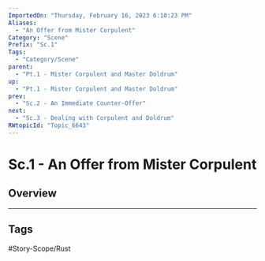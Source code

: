 ```yaml
---
ImportedOn: "Thursday, February 16, 2023 6:10:23 PM"
Aliases:
  - "An Offer from Mister Corpulent"
Category: "Scene"
Prefix: "Sc.1"
Tags:
  - "Category/Scene"
parent:
  - "Pt.1 - Mister Corpulent and Master Doldrum"
up:
  - "Pt.1 - Mister Corpulent and Master Doldrum"
prev:
  - "Sc.2 - An Immediate Counter-Offer"
next:
  - "Sc.3 - Dealing with Corpulent and Doldrum"
RWtopicId: "Topic_6643"
---
```

# Sc.1 - An Offer from Mister Corpulent
## Overview

---
## Tags
#Story-Scope/Rust

